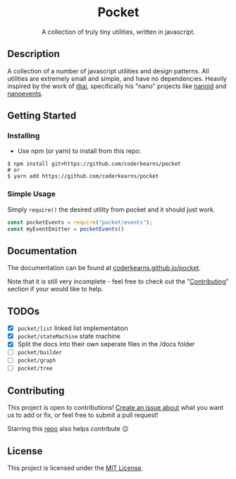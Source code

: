 <div align="center">
    <h1>Pocket</h1>
    <p>A collection of truly tiny utilities, written in javascript.</p>
</div>

## Description

A collection of a number of javascript utilities and design patterns. All utilities are extremely small and simple, and have no dependencies. Heavily inspired by the work of [@ai](//github.com/ai/), specifically his "nano" projects like [nanoid](//github.com/ai/nanoid) and [nanoevents](//github.com/ai/nanoevents).

## Getting Started

### Installing


* Use npm (or yarn) to install from this repo:

```shell
$ npm install git+https://github.com/coderkearns/pocket
# or
$ yarn add https://github.com/coderkearns/pocket
```

### Simple Usage

Simply `require()` the desired utility from pocket and it should just work.

```javascript
const pocketEvents = require("pocket/events");
const myEventEmitter = pocketEvents()
```

## Documentation

The documentation can be found at [coderkearns.github.io/pocket](//coderkearns.github.io/pocket).

Note that it is still very incomplete - feel free to check out the "[Contributing](#contributing)" section if your would like to help.

## TODOs

* [X] `pocket/list` linked list implementation
* [X] `pocket/stateMachine` state machine
* [X] Split the docs into their own seperate files in the /docs folder
* [ ] `pocket/builder`
* [ ] `pocket/graph`
* [ ] `pocket/tree`

## Contributing

This project is open to contributions! [Create an issue about](//github.com/coderkearns/pocket/issues/new) what you want us to add or fix, or feel free to submit a pull request!

Starring this [repo](//github.com/coderkearns/pocket) also helps contribute 😉

## License

This project is licensed under the [MIT License](https://choosealicense.com/licenses/mit/).
